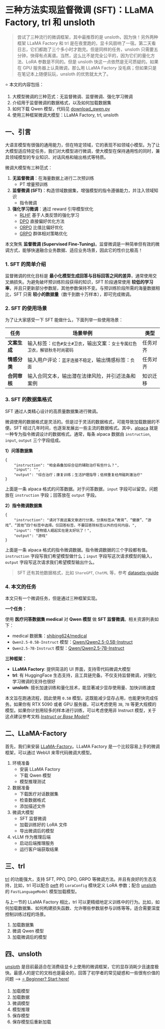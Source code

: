 # 三种方法实现监督微调 (SFT)：LLaMA Factory, trl 和 unsloth

> 尝试了三种流行的微调框架，其中最推荐的是 unsloth，因为快！另外两种框架 LLaMA Factory 和 trl 是在夜里跑的，显卡风扇响了一宿。第二天看日志，它们都跑了三个多小时才跑完。但是同样的任务，unsloth 只需要五分钟，快得有点离谱。当然，这么比不是完全公平的，因为它们的量化方法、LoRA 参数是不同的。但是 unsloth 快这一点依然是无可质疑的。如果在 GPU 服务器上认真微调，那么用 LLaMA Factory 没毛病；但如果只是在笔记本上随便玩玩，unsloth 的优势就太大了。

⭐ 本文的内容包括：

1. 大模型微调的三种范式：无监督微调、监督微调、强化学习微调
2. 介绍用于监督微调的数据格式，以及如何加载数据集
3. 如何下载 Qwen 模型，代码见 [download_qwen.py](https://github.com/luochang212/sft-note/blob/main/model/download_qwen.py)
4. 使用三种框架微调大模型：LLaMA Factory, trl, unsloth

[//]: # (学完 SFT 之后，我认为最适合初学者的技术栈是 trl + unsloth，**学习路线** 如下：)

[//]: # ()
[//]: # (1. 先看 unsloth 的 [beginner 文档]&#40;https://docs.unsloth.ai/get-started/beginner-start-here&#41;，了解一下背景知识)

[//]: # (2. 看完以后，参考 unsloth 的 [notebooks]&#40;https://docs.unsloth.ai/get-started/unsloth-notebooks&#41;，跑通一个 unsloth 微调实例)

[//]: # (3. 最后，因为 unsloth 用到了 trl，所以有必要看一下 trl 的 [SFT 文档]&#40;https://huggingface.co/docs/trl/sft_trainer&#41;)

## 一、引言

大语言模型有很强的通用能力，但在特定领域，它的表现不如领域小模型。为了让大模型适应特定任务，我们对大模型进行微调，使大模型在保持通用性的同时，兼具领域模型的专业知识、对话风格和输出格式等特质。

微调大模型有三种范式：

1. **无监督微调**：在海量数据上进行二次预训练
   - PT 增量预训练
2. **监督微调 (SFT)**：构造领域数据集，增强模型的指令遵循能力，并注入领域知识
   - 指令微调
3. **强化学习微调**：通过 reward 引导模型优化
   - [RLHF](https://arxiv.org/abs/2203.02155) 基于人类反馈的强化学习
   - [DPO](https://arxiv.org/abs/2305.18290) 直接偏好优化方法
   - [ORPO](https://arxiv.org/abs/2403.07691) 比值比偏好优化
   - [GRPO](https://arxiv.org/abs/2402.03300) 群体相对策略优化

本文聚焦 **监督微调 (Supervised Fine-Tuning)**。监督微调是一种简单但有效的微调方式，能够快速融合业务数据、适应业务场景，因此它的性价比极高！

### 1. SFT 的简单介绍

监督微调的优化目标是 **最小化模型生成回答与目标回答之间的差异**，通常使用交叉熵损失。为避免破坏预训练阶段获得的知识，SFT 阶段通常使用 **较低的学习率**，并且只更新部分参数层，其他参数保持不变。与预训练阶段所需的海量数据相比，SFT 只需 **较小的数据量**（数千到数十万样本），即可完成微调。

### 2. SFT 的使用场景

为了让大家感受一下 SFT 能做什么，下面列举一些使用场景：

|任务|场景举例|类型|
| -- | -- | -- |
|**文案生成**|输入标签：`红色#女士#卫衣`，输出文案：`女士专属红色卫衣，解锁秋冬时尚密码`|任务对齐|
|**情感分类**|输入用户评论：`蓝牙连接不稳定`，输出情感标签：`负面`|任务对齐|
|**合同审核**|输入合同文本，输出潜在法律风险，并引述法条和案例|知识迁移|

### 3. SFT 的数据集格式

SFT 通过人类精心设计的高质量数据集进行微调。

微调使用的数据格式是灵活的。但是过于灵活的数据格式，可能导致加载数据的不便。SFT 经过几年时间，也逐渐发展出一些主流的数据格式。其中，[alpaca](https://github.com/tatsu-lab/stanford_alpaca) 就是一种专为指令微调设计的数据格式。通常，每条 alpaca 数据由 `instruction`, `input`, `output` 三个字段组成。

**1）问答数据集**

```
{
    "instruction": "帕金森叠加综合征的辅助治疗有些什么？",
    "input": "",
    "output": "综合治疗；康复训练；生活护理指导；低频重复经颅磁刺激治疗"
}
```

上面是一条 alpaca 格式的问答数据。对于问答数据，`input` 字段可以留空。问题放在 `instruction` 字段；回答放在 `output` 字段。

**2）指令微调数据集**

```
{
    "instruction": "请对下面这篇文章进行分类，分类标签从“教育”、“健康”、“游戏”、“其他”四个标签中选择。仅回答标签，不要回答除标签以外的任何内容。",
    "input": "怪物猎人崛起实在是太好玩了！",
    "output": "游戏"
}
```

上面是一条 alpaca 格式的指令微调数据。指令微调数据的三个字段都有值。`instruction` 字段写我们希望模型做什么；`input` 字段写这次请求模型的输入，`output` 字段写这次请求我们希望模型输出什么。

> SFT 还有其他数据格式，比如 `ShareGPT`, `ChatML` 等，参考 [datasets-guide](https://docs.unsloth.ai/basics/datasets-guide)

### 4. 本文的任务

本文只有一个微调任务，但是通过三种框架实现。

**一个任务：**

使用 **医疗问答数据集 medical** 对 **Qwen 模型** 做 **SFT 监督微调**。相关资源列表如下：

- medical 数据集：[shibing624/medical](https://huggingface.co/datasets/shibing624/medical)
- `Qwen2.5-0.5B-Instruct` 模型：[Qwen/Qwen2.5-0.5B-Instruct](https://huggingface.co/Qwen/Qwen2.5-0.5B-Instruct)
- `Qwen2.5-7B-Instruct` 模型：[Qwen/Qwen2.5-7B-Instruct](https://huggingface.co/Qwen/Qwen2.5-7B-Instruct)

**三种框架：**

- **LLaMA Factory**: 提供简洁的 UI 界面，支持零代码微调大模型
- **trl**: 有 HuggingFace 生态支持，且工具链完备。不仅支持监督微调，对强化学习微调的支持也很好
- **unsloth**: 擅长加速训练和量化技术，能显著减少显存使用量、加快训练速度

本文旨在跑通流程，因此使用 `0.5B` 模型。这既能减少显存占用，也能更快完成任务。如果你有 RTX 5090 或者 GPU 服务器，可以考虑使用 `3B`, `7B` 等更大规模的模型。如果你计划用较多的样本进行训练，可以考虑使用非 Instruct 模型，关于这点建议参考文档 [*Instruct or Base Model?*](https://docs.unsloth.ai/get-started/beginner-start-here/what-model-should-i-use#instruct-or-base-model)

## 二、LLaMA-Factory

首先，我们来安装 [LLaMA-Factory](https://github.com/hiyouga/LLaMA-Factory)。LLaMA Factory 是一个比较容易上手的微调框架，可以通过 WebUI 来零代码微调大模型。


1. 环境准备
   - 安装 LLaMA Factory
   - 下载 Qwen 模型
   - 模型推理测试
2. 数据准备
   - 下载医疗对话数据集
   - 检查数据格式
   - 添加描述文件
3. 微调大模型
   - SFT 监督微调
   - 加载训练好的 LoRA 文件
   - 导出微调后的模型
4. vLLM 作为推理后端
   - 启动后端推理服务
   - 运行客户端获取结果


## 三、trl

[trl](https://github.com/huggingface/trl) 的功能强大，支持 SFT, PPO, DPO, GRPO 等微调方法。并且有良好的生态支持，比如，trl 可以配合 [peft](https://github.com/huggingface/peft) 的 `LoraConfig` 模块定义 LoRA 参数；配合 [unsloth](https://github.com/unslothai/unsloth) 的 `FastLanguageModel` 模型加载模型。

与上一节的 LLaMA Factory 相比，trl 可以更精细地定义训练中的行为。比如，如何加载数据集、如何构建损失函数、允许哪些参数层参与训练等等。适合需要深度控制训练过程的场景。


1. 加载数据集
2. 微调 Qwen 模型
3. 加载微调后的模型


## 四、unsloth

[unsloth](https://github.com/unslothai/unsloth) 是目前最适合在消费级显卡上使用的微调框架，它的显存消耗少且速度极快。最感人的是它的文档也是最全的，回答了初学者的常见疑惑和一些很有价值的问题 --> [⭐ Beginner? Start here!](https://docs.unsloth.ai/get-started/beginner-start-here)


1. 加载模型
2. 加载数据
3. 微调模型
4. 模型推理
5. 保存模型
6. 保存模型后重新加载
